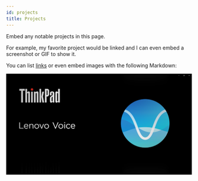 ```yaml
---
id: projects
title: Projects
---
```


Embed any notable projects in this page.

For example, my favorite project would be linked and I can even embed
a screenshot or GIF to show it.

You can list [links](https://drive.google.com/file/d/1Bfc58TB6mcB8Eh1lxaPLauBnMQahaH22/view?usp=sharing)
or even embed images with the following Markdown:

![Add alternate text for image](./assets/LenovoVoice.png)
